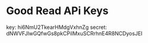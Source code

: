 # Good Read APi Keys
key: hi6NmU2TkearHMdgVxhnZg
secret: dNWVFJlwGQfwGs8pkCPilMxuSCRrhnE4R8NCDyosJEI
